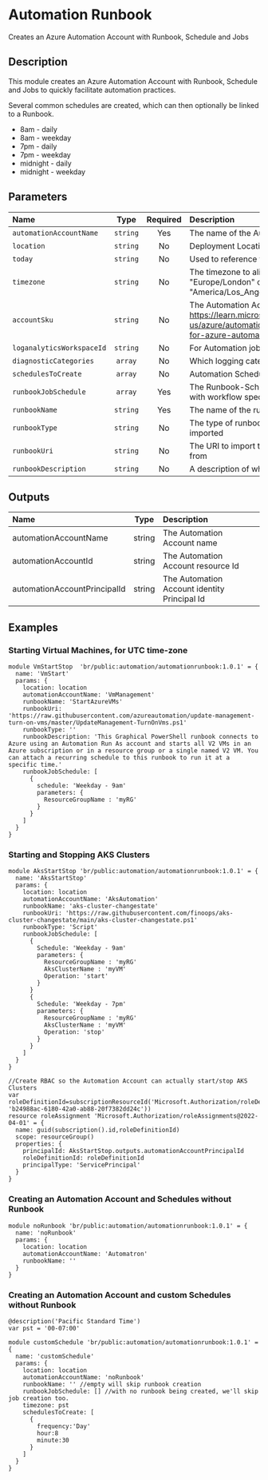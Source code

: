 # Automation Runbook

Creates an Azure Automation Account with Runbook, Schedule and Jobs

## Description

This module creates an Azure Automation Account with Runbook, Schedule and Jobs to quickly facilitate automation practices.

Several common schedules are created, which can then optionally be linked to a Runbook.

- 8am - daily
- 8am - weekday
- 7pm - daily
- 7pm - weekday
- midnight - daily
- midnight - weekday

## Parameters

| Name                      | Type     | Required | Description                                                                                                              |
| :------------------------ | :------: | :------: | :----------------------------------------------------------------------------------------------------------------------- |
| `automationAccountName`   | `string` | Yes      | The name of the Automation Account                                                                                       |
| `location`                | `string` | No       | Deployment Location                                                                                                      |
| `today`                   | `string` | No       | Used to reference todays date                                                                                            |
| `timezone`                | `string` | No       | The timezone to align schedules to. (Eg. "Europe/London" or "America/Los_Angeles")                                       |
| `accountSku`              | `string` | No       | The Automation Account SKU. See https://learn.microsoft.com/en-us/azure/automation/overview#pricing-for-azure-automation |
| `loganalyticsWorkspaceId` | `string` | No       | For Automation job logging                                                                                               |
| `diagnosticCategories`    | `array`  | No       | Which logging categeories to log                                                                                         |
| `schedulesToCreate`       | `array`  | No       | Automation Schedules to create                                                                                           |
| `runbookJobSchedule`      | `array`  | Yes      | The Runbook-Schedule Jobs to create with workflow specific parameters                                                    |
| `runbookName`             | `string` | Yes      | The name of the runbook to create                                                                                        |
| `runbookType`             | `string` | No       | The type of runbook that is being imported                                                                               |
| `runbookUri`              | `string` | No       | The URI to import the runbook code from                                                                                  |
| `runbookDescription`      | `string` | No       | A description of what the runbook does                                                                                   |

## Outputs

| Name                         | Type   | Description                                  |
| :--------------------------- | :----: | :------------------------------------------- |
| automationAccountName        | string | The Automation Account name                  |
| automationAccountId          | string | The Automation Account resource Id           |
| automationAccountPrincipalId | string | The Automation Account identity Principal Id |

## Examples

### Starting Virtual Machines, for UTC time-zone

```bicep
module VmStartStop  'br/public:automation/automationrunbook:1.0.1' = {
  name: 'VmStart'
  params: {
    location: location
    automationAccountName: 'VmManagement'
    runbookName: 'StartAzureVMs'
    runbookUri: 'https://raw.githubusercontent.com/azureautomation/update-management-turn-on-vms/master/UpdateManagement-TurnOnVms.ps1'
    runbookType: ''
    runbookDescription: 'This Graphical PowerShell runbook connects to Azure using an Automation Run As account and starts all V2 VMs in an Azure subscription or in a resource group or a single named V2 VM. You can attach a recurring schedule to this runbook to run it at a specific time.'
    runbookJobSchedule: [
      {
        schedule: 'Weekday - 9am'
        parameters: {
          ResourceGroupName : 'myRG'
        }
      }
    ]
  }
}

```

### Starting and Stopping AKS Clusters

```bicep
module AksStartStop 'br/public:automation/automationrunbook:1.0.1' = {
  name: 'AksStartStop'
  params: {
    location: location
    automationAccountName: 'AksAutomation'
    runbookName: 'aks-cluster-changestate'
    runbookUri: 'https://raw.githubusercontent.com/finoops/aks-cluster-changestate/main/aks-cluster-changestate.ps1'
    runbookType: 'Script'
    runbookJobSchedule: [
      {
        Schedule: 'Weekday - 9am'
        parameters: {
          ResourceGroupName : 'myRG'
          AksClusterName : 'myVM'
          Operation: 'start'
        }
      }
      {
        Schedule: 'Weekday - 7pm'
        parameters: {
          ResourceGroupName : 'myRG'
          AksClusterName : 'myVM'
          Operation: 'stop'
        }
      }
    ]
  }
}

//Create RBAC so the Automation Account can actually start/stop AKS Clusters
var roleDefinitionId=subscriptionResourceId('Microsoft.Authorization/roleDefinitions' 'b24988ac-6180-42a0-ab88-20f7382dd24c'))
resource roleAssignment 'Microsoft.Authorization/roleAssignments@2022-04-01' = {
  name: guid(subscription().id,roleDefinitionId)
  scope: resourceGroup()
  properties: {
    principalId: AksStartStop.outputs.automationAccountPrincipalId
    roleDefinitionId: roleDefinitionId
    principalType: 'ServicePrincipal'
  }
}
```

### Creating an Automation Account and Schedules without Runbook

```bicep
module noRunbook 'br/public:automation/automationrunbook:1.0.1' = {
  name: 'noRunbook'
  params: {
    location: location
    automationAccountName: 'Automatron'
    runbookName: ''
  }
}
```

### Creating an Automation Account and custom Schedules without Runbook

```bicep
@description('Pacific Standard Time')
var pst = '00-07:00'

module customSchedule 'br/public:automation/automationrunbook:1.0.1' = {
  name: 'customSchedule'
  params: {
    location: location
    automationAccountName: 'noRunbook'
    runbookName: '' //empty will skip runbook creation
    runbookJobSchedule: [] //with no runbook being created, we'll skip job creation too.
    timezone: pst
    schedulesToCreate: [
      {
        frequency:'Day'
        hour:8
        minute:30
      }
    ]
  }
}
```